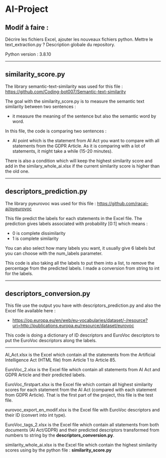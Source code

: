 # AI-Project

Modif à faire :
--
Décrire les fichiers Excel, ajouter les nouveaux fichiers python. Mettre le text_extraction.py ?
Description globale du repository.

Python version : 3.8.10 

----------------
similarity_score.py
------------------------------------------------------------------------------------------------------------------

The library semantic-text-similarity was used for this file : https://github.com/Coding-bot007/Semantic-text-similarity

The goal with the similarity_score.py is to measure the semantic text similarity between two sentences :
- it measure the meaning of the sentence but also the semantic word by word.

In this file, the code is comparing two sentences :
- AI point which is the statement from AI Act you want to compare with all statements from the GDPR Article.
As it is comparing with a lot of statements, it might take a while (15-20 minutes).

There is also a condition which will keep the highest similarity score and add in the similary_whole_ai.xlsx if the current similarity score is higher than the old one.

-----------
descriptors_prediction.py
-------------------------------------------------------------------------------------------------------------------

The library pyeurovoc was used for this file : https://github.com/racai-ai/pyeurovoc

This file predict the labels for each statements in the Excel file.
The prediction gives labels associated with probability [0:1] which means :
- 0 is complete dissimilarity
- 1 is complete similarity

You can also select how many labels you want, it usually give 6 labels but you can choose with the num_labels parameter.

This code is also taking all the labels to put them into a list, to remove the percentage from the predicted labels. I made a conversion from string to int for the labels.

-------------------------------
descriptors_conversion.py
----------------------------------------

This file use the output you have with descriptors_prediction.py and also the Excel file available here : 
- https://op.europa.eu/en/web/eu-vocabularies/dataset/-/resource?uri=http://publications.europa.eu/resource/dataset/eurovoc

This code is doing a dictionary of ID descriptors and EuroVoc descriptors to put the EuroVoc descriptors along the labels.

-------------------------------------------
AI_Act.xlsx is the Excel which contain all the statements from the Artificial Intelligence Act (HTML file) from Article 1 to Article 85.

EuroVoc_2.xlsx is the Excel file which contain all statements from AI Act and GDPR Article and their predicted labels.

EuroVoc_firstpart.xlsx is the Excel file which contain all highest similarity scores for each statement from the AI Act (compared with each statement from GDPR Article). That is the first part of the project, this file is the test file.

eurovoc_export_en_modif.xlsx is the Excel file with EuroVoc descriptors and their ID (convert into int type).

EuroVoc_tags_2.xlsx is the Excel file which contain all statements from both documents (AI Act/GDPR) and their predicted descriptors transformed from numbers to string by the **descriptors_conversion.py**.

similarity_whole_ai.xlsx is the Excel file which contain the highest similarity scores using by the python file : **similarity_score.py**


